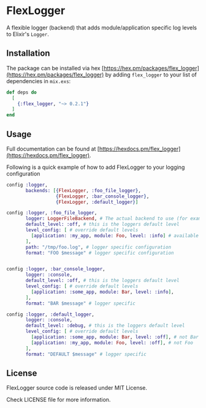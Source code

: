 # FlexLogger

A flexible logger (backend) that adds module/application specific log levels to Elixir's `Logger`.

## Installation

The package can be installed via hex [https://hex.pm/packages/flex_logger](https://hex.pm/packages/flex_logger) by adding `flex_logger` to your list of dependencies in `mix.exs`:

```elixir
def deps do
  [
    {:flex_logger, "~> 0.2.1"}
  ]
end
```

## Usage

Full documentation can be found at [https://hexdocs.pm/flex_logger](https://hexdocs.pm/flex_logger).

Following is a quick example of how to add FlexLogger to your logging configuration

```elixir
config :logger,
       backends: [{FlexLogger, :foo_file_logger},
                  {FlexLogger, :bar_console_logger},
                  {FlexLogger, :default_logger}]

config :logger, :foo_file_logger,
       logger: LoggerFileBackend, # The actual backend to use (for example :console or LoggerFileBackend)
       default_level: :off, # this is the loggers default level
       level_config: [ # override default levels
         [application: :my_app, module: Foo, level: :info] # available keys are :application, :module, :function
       ],
       path: "/tmp/foo.log", # logger specific configuration
       format: "FOO $message" # logger specific configuration


config :logger, :bar_console_logger,
       logger: :console,
       default_level: :off, # this is the loggers default level
       level_config: [ # override default levels
         [application: :some_app, module: Bar, level: :info],
       ],
       format: "BAR $message" # logger specific

config :logger, :default_logger,
       logger: :console,
       default_level: :debug, # this is the loggers default level
       level_config: [ # override default levels
         [application: :some_app, module: Bar, level: :off], # not Bar and
         [application: :my_app, module: Foo, level: :off], # not Foo
       ],
       format: "DEFAULT $message" # logger specific
```

## License

FlexLogger source code is released under MIT License.

Check LICENSE file for more information.

